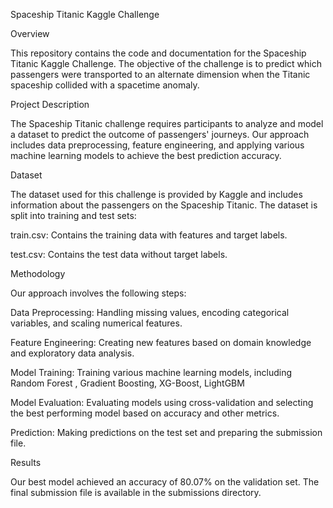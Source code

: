 Spaceship Titanic Kaggle Challenge

Overview

This repository contains the code and documentation for the Spaceship Titanic Kaggle Challenge. The objective of the challenge is to predict which passengers were transported to an alternate dimension when the Titanic spaceship collided with a spacetime anomaly.

Project Description

The Spaceship Titanic challenge requires participants to analyze and model a dataset to predict the outcome of passengers' journeys. Our approach includes data preprocessing, feature engineering, and applying various machine learning models to achieve the best prediction accuracy.

Dataset

The dataset used for this challenge is provided by Kaggle and includes information about the passengers on the Spaceship Titanic. The dataset is split into training and test sets:

train.csv: Contains the training data with features and target labels.

test.csv: Contains the test data without target labels.

Methodology

Our approach involves the following steps:

Data Preprocessing: Handling missing values, encoding categorical variables, and scaling numerical features.

Feature Engineering: Creating new features based on domain knowledge and exploratory data analysis.

Model Training: Training various machine learning models, including Random Forest , Gradient Boosting, XG-Boost, LightGBM

Model Evaluation: Evaluating models using cross-validation and selecting the best performing model based on accuracy and other metrics.

Prediction: Making predictions on the test set and preparing the submission file.

Results

Our best model achieved an accuracy of 80.07% on the validation set. The final submission file is available in the submissions directory.

